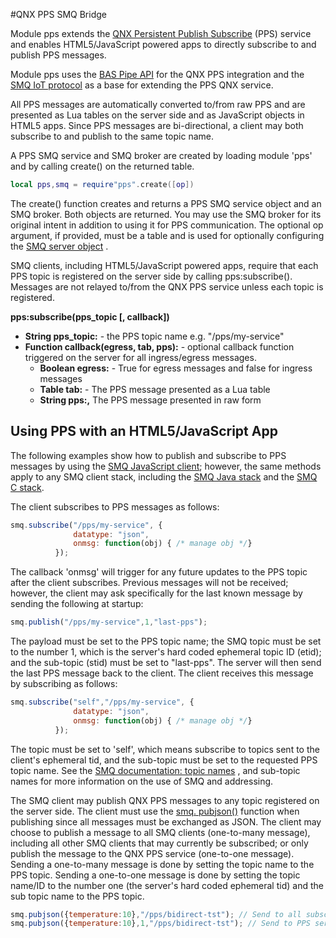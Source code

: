 #QNX PPS SMQ Bridge

Module pps extends the [QNX Persistent Publish Subscribe](http://www.qnx.com/developers/docs/7.0.0/#com.qnx.doc.pps.developer/topic/about.html) (PPS) service and enables HTML5/JavaScript powered apps to directly subscribe to and publish PPS messages.

Module pps uses the [BAS Pipe API](https://realtimelogic.com/ba/doc/?url=auxlua.html#pipe_api) for the QNX PPS integration and the [SMQ IoT protocol](https://realtimelogic.com/ba/doc/?url=SMQ.html) as a base for extending the PPS QNX service.

All PPS messages are automatically converted to/from raw PPS and are presented as Lua tables on the server side and as JavaScript objects in HTML5 apps. Since PPS messages are bi-directional, a client may both subscribe to and publish to the same topic name.

A PPS SMQ service and SMQ broker are created by loading module 'pps' and by calling create() on the returned table.

``` lua
local pps,smq = require"pps".create([op])
```

The create() function creates and returns a PPS SMQ service object and an SMQ broker. Both objects are returned. You may use the SMQ broker for its original intent in addition to using it for PPS communication. The optional op argument, if provided, must be a table and is used for optionally configuring the [SMQ server object](https://realtimelogic.com/ba/doc/?url=SMQ.html#create) .

SMQ clients, including HTML5/JavaScript powered apps, require that each PPS topic is registered on the server side by calling pps:subscribe(). Messages are not relayed to/from the QNX PPS service unless each topic is registered.

**pps:subscribe(pps_topic [, callback])**

* **String pps_topic:** - the PPS topic name e.g. "/pps/my-service"
* **Function callback(egress, tab, pps):** - optional callback function triggered on the server for all ingress/egress messages.
  - **Boolean egress:** - True for egress messages and false for ingress messages
  - **Table tab:** - The PPS message presented as a Lua table
  - **String pps:,** The PPS message presented in raw form

## Using PPS with an HTML5/JavaScript App

The following examples show how to publish and subscribe to PPS messages by using the [SMQ JavaScript client](https://realtimelogic.com/ba/doc/?url=JavaScript/SMQ.html); however, the same methods apply to any SMQ client stack, including the [SMQ Java stack](https://realtimelogic.com/ba/doc/en/java/SMQ/index.html) and the [SMQ C stack](https://realtimelogic.com/ba/doc/en/C/reference/html/group__SMQClient.html).

The client subscribes to PPS messages as follows:

```javascript
smq.subscribe("/pps/my-service", {
              datatype: "json",
              onmsg: function(obj) { /* manage obj */}
          });
```

The callback 'onmsg' will trigger for any future updates to the PPS topic after the client subscribes. Previous messages will not be received; however, the client may ask specifically for the last known message by sending the following at startup:

```javascript
smq.publish("/pps/my-service",1,"last-pps");
```

The payload must be set to the PPS topic name; the SMQ topic must be set to the number 1, which is the server's hard coded ephemeral topic ID (etid); and the sub-topic (stid) must be set to "last-pps". The server will then send the last PPS message back to the client. The client receives this message by subscribing as follows:

```javascript
smq.subscribe("self","/pps/my-service", {
              datatype: "json",
              onmsg: function(obj) { /* manage obj */}
          });
```

The topic must be set to 'self', which means subscribe to topics sent to the client's ephemeral tid, and the sub-topic must be set to the requested PPS topic name. See the [SMQ documentation: topic names](https://realtimelogic.com/ba/doc/?url=SMQ.html#TopicNames) , and sub-topic names for more information on the use of SMQ and addressing.

The SMQ client may publish QNX PPS messages to any topic registered on the server side. The client must use the [smq. pubjson()](https://realtimelogic.com/ba/doc/?url=JavaScript/SMQ.html#pubjson) function when publishing since all messages must be exchanged as JSON. The client may choose to publish a message to all SMQ clients (one-to-many message), including all other SMQ clients that may currently be subscribed; or only publish the message to the QNX PPS service (one-to-one message). Sending a one-to-many message is done by setting the topic name to the PPS topic. Sending a one-to-one message is done by setting the topic name/ID to the number one (the server's hard coded ephemeral tid) and the sub topic name to the PPS topic.

```javascript
smq.pubjson({temperature:10},"/pps/bidirect-tst"); // Send to all subscribed clients - one-to-many
smq.pubjson({temperature:10},1,"/pps/bidirect-tst"); // Send to PPS service only - one-to-one
```
